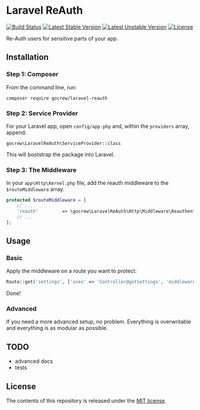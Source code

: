 # Laravel ReAuth

[![Build Status](https://travis-ci.org/gocrew/laravel-reauth.svg)](https://travis-ci.org/gocrew/laravel-reauth)
[![Latest Stable Version](https://poser.pugx.org/gocrew/laravel-reauth/v/stable)](https://packagist.org/packages/gocrew/laravel-reauth)
[![Latest Unstable Version](https://poser.pugx.org/gocrew/laravel-reauth/v/unstable)](https://packagist.org/packages/gocrew/laravel-reauth)
[![License](https://poser.pugx.org/gocrew/laravel-reauth/license)](https://packagist.org/packages/gocrew/laravel-reauth)

Re-Auth users for sensitive parts of your app.

## Installation

### Step 1: Composer

From the command line, run:

```
composer require gocrew/laravel-reauth
```

### Step 2: Service Provider

For your Laravel app, open `config/app.php` and, within the `providers` array, append:

```
gocrew\LaravelReAuth\ServiceProvider::class
```

This will bootstrap the package into Laravel.

### Step 3: The Middleware

In your `app\Http\Kernel.php` file, add the reauth middleware to the `$routeMiddleware` array.

```php
protected $routeMiddleware = [
    // ...
    'reauth'         => \gocrew\LaravelReAuth\Http\Middleware\Reauthenticate::class,
    // ...
];
```

## Usage

### Basic

Apply the middleware on a route you want to protect:

```php
Route::get('settings', ['uses' => 'Controller@getSettings', 'middleware' => 'reauth']);
```

Done!

### Advanced

If you need a more advanced setup, no problem. Everything is overwritable and everything is as modular as possible.

## TODO
 - advanced docs
 - tests

## License

The contents of this repository is released under the [MIT license](http://opensource.org/licenses/MIT).
